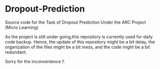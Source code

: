 # Dropout-Prediction

Source code for the Task of Dropout Prediction Under the ARC Project (Micro Learning)


As the project is still under going,this repository is currently used for daily code backup. 
Hence, the update of this repository might be a bit delay, the organization of the files might be a bit mess, and the code might be a bit redundant.

Sorry for the inconvenience !!

